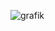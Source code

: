 ![grafik](https://user-images.githubusercontent.com/95867710/208946232-0072254b-bfe0-4c96-b113-537aed685898.png)
